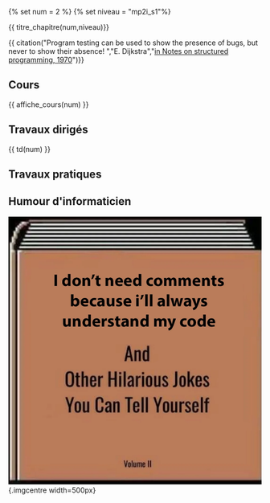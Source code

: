 
{% set num = 2 %}
{% set niveau = "mp2i_s1"%}

{{ titre_chapitre(num,niveau)}}

{{ citation("Program testing can be used to show the presence of bugs, but never to show their absence! ","E. Dijkstra","[in Notes on structured programming, 1970](http://www.cs.utexas.edu/users/EWD/ewd02xx/EWD249.PDF)")}}

## Cours

{{ affiche_cours(num) }}


## Travaux dirigés

{{ td(num) }}


## Travaux pratiques

## Humour d'informaticien
![punition](./Images/C2/comments.webp){.imgcentre width=500px}